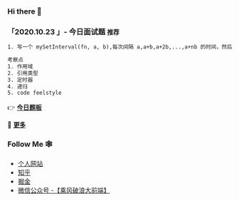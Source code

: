 ### Hi there 👋
<!--
**szjxxy/szjxxy** is a ✨ _special_ ✨ repository because its `README.md` (this file) appears on your GitHub profile.

Here are some ideas to get you started:

- 🔭 I’m currently working on ...
- 🌱 I’m currently learning ...
- 👯 I’m looking to collaborate on ...
- 🤔 I’m looking for help with ...
- 💬 Ask me about ...
- 📫 How to reach me: ...
- 😄 Pronouns: ...
- ⚡ Fun fact: ...
-->

### 「2020.10.23 」- 今日面试题 `推荐`

```html
1. 写一个 mySetInterval(fn, a, b),每次间隔 a,a+b,a+2b,...,a+nb 的时间，然后写一个 myClear，停止上面的 mySetInterval

考察点
1. 作用域
2. 引用类型
3. 定时器
4. 递归
5. code feelstyle

```
 👉   **[今日题板](https://github.com/szjxxy/fe-happy-interview/issues/1)**

🚀    **[更多](https://github.com/szjxxy/fe-happy-interview/issues)**
### Follow Me 🕸

- [个人网站](http://fe.teachclass.cn/)
- [知乎](http://fe.teachclass.cn/)
- [掘金](http://fe.teachclass.cn/)
- [微信公众号 -【乘风破浪大前端】](http://fe.teachclass.cn/)
